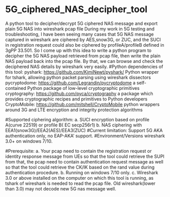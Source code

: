 # 5G_ciphered_NAS_decipher_tool
  A python tool to decipher/decrypt 5G ciphered NAS message and export plain 5G NAS into wireshark pcap file
  During my work in 5G testing and troubleshooting, I have been seeing many cases that 5G NAS message captured in wireshark are ciphered by AES,snow3G, or ZUC, and the SUCI in registration request could also be ciphered by profileA/profileB defined in 3gPP 33.501.
So I come up with this idea to write a python program to decipher the 5G NAS payload retrieved from pcap file, then write the plain NAS payload back into the pcap file. By that, we can browse and check the deciphered NAS details by wireshark very easily.
#Python dependencies of this tool:
  pyshark: https://github.com/KimiNewt/pyshark/ Python wrapper for tshark, allowing python packet parsing using wireshark dissectors
  pycryptodome: https://github.com/Legrandin/pycryptodome a self-contained Python package of low-level cryptographic primitives
  cryptography: https://github.com/pyca/cryptography a package which provides cryptographic recipes and primitives to Python developers
  CryptoMobile: https://github.com/mitshell/CryptoMobile python wrappers around 3G and LTE encryption and integrity protection   algorithms 


#Supported ciphering algorithm:
  a.	SUCI encryption based on profile A(curve 22519)  or profile B( EC secp256r1)
  b.	NAS ciphering with EEA1(snow3G)/EEA2(AES)/EEA3(ZUC)
#Current limitation:
      Support 5G AKA authentication only, no EAP-AKA’ support.
#Environment/Versions
  wireshark 3.0+ on windows 7/10.

#Prerequisite:
  a.	Your pcap need to contain the registration request or identity response message from UEs so that the tool could retrieve the SUPI from that, the pcap need to contain authentication request message as well so that the tool could retrieve the CK/IK based on the rand value during authentication procedure.
  b.	Running on windows 7/10 only.
  c.	Wireshark 3.0 or above installed on the computer on which this tool is running, as tshark of wireshark is needed to read the pcap file. Old wireshark(lower than 3.0) may not decode new 5G nas message well.
  
